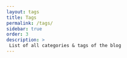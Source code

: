 ```yaml
---
layout: tags
title: Tags
permalink: /tags/
sidebar: true
order: 3
description: >
 List of all categories & tags of the blog
---
```


